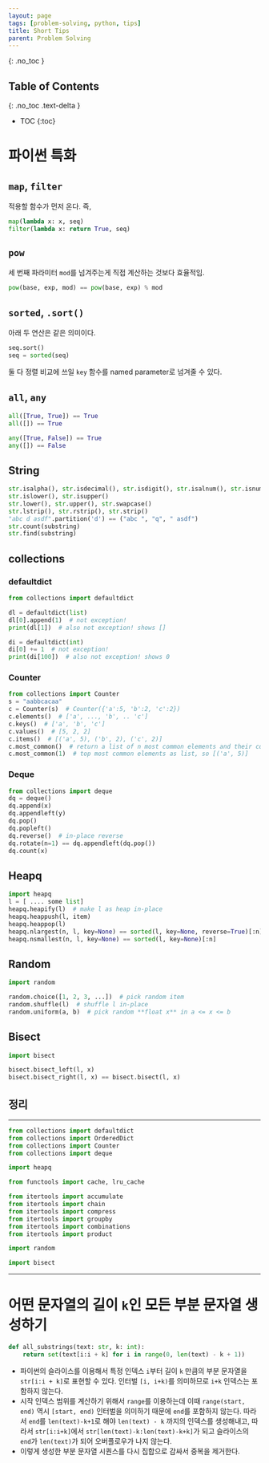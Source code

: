 ```yaml
---
layout: page
tags: [problem-solving, python, tips]
title: Short Tips
parent: Problem Solving
---
```


{: .no_toc }
## Table of Contents
{: .no_toc .text-delta }
- TOC
{:toc}


# 파이썬 특화

## `map`, `filter`
 적용할 함수가 먼저 온다. 즉,

```python
map(lambda x: x, seq)
filter(lambda x: return True, seq)
```

## `pow`
 세 번째 파라미터 `mod`를 넘겨주는게 직접 계산하는 것보다 효율적임.

```python
pow(base, exp, mod) == pow(base, exp) % mod
```

## `sorted`, `.sort()`
 아래 두 연산은 같은 의미이다.

```python
seq.sort()
seq = sorted(seq)
```

 둘 다 정렬 비교에 쓰일 `key` 함수를 named parameter로 넘겨줄 수 있다.

## `all`, `any`

```python
all([True, True]) == True
all([]) == True

any([True, False]) == True
any([]) == False
```

## String

```python
str.isalpha(), str.isdecimal(), str.isdigit(), str.isalnum(), str.isnumeric()
str.islower(), str.isupper()
str.lower(), str.upper(), str.swapcase()
str.lstrip(), str.rstrip(), str.strip()
"abc d asdf".partition('d') == ("abc ", "q", " asdf")
str.count(substring)
str.find(substring)
```

## collections

### defaultdict

```python
from collections import defaultdict

dl = defaultdict(list)
dl[0].append(1)  # not exception!
print(dl[1])  # also not exception! shows []

di = defaultdict(int)
di[0] += 1  # not exception!
print(di[100])  # also not exception! shows 0
```

### Counter

```python
from collections import Counter
s = "aabbcacaa"
c = Counter(s)  # Counter({'a':5, 'b':2, 'c':2})
c.elements()  # ['a', ..., 'b', .. 'c']
c.keys()  # ['a', 'b', 'c']
c.values()  # [5, 2, 2]
c.items()  # [('a', 5), ('b', 2), ('c', 2)]
c.most_common()  # return a list of n most common elements and their counts
c.most_common(1)  # top most common elements as list, so [('a', 5)]
```

### Deque
```python
from collections import deque
dq = deque()
dq.append(x)
dq.appendleft(y)
dq.pop()
dq.popleft()
dq.reverse()  # in-place reverse
dq.rotate(n=1) == dq.appendleft(dq.pop())
dq.count(x)
```

## Heapq

```python
import heapq
l = [ .... some list]
heapq.heapify(l)  # make l as heap in-place
heapq.heappush(l, item)
heapq.heappop(l)
heapq.nlargest(n, l, key=None) == sorted(l, key=None, reverse=True)[:n]
heapq.nsmallest(n, l, key=None) == sorted(l, key=None)[:n]
```

## Random

```python
import random

random.choice([1, 2, 3, ...])  # pick random item
random.shuffle(l)  # shuffle l in-place
random.uniform(a, b)  # pick random **float x** in a <= x <= b
```

## Bisect

```python
import bisect

bisect.bisect_left(l, x)
bisect.bisect_right(l, x) == bisect.bisect(l, x)
```

## 정리

---

```python
from collections import defaultdict
from collections import OrderedDict
from collections import Counter
from collections import deque

import heapq

from functools import cache, lru_cache

from itertools import accumulate
from itertools import chain
from itertools import compress
from itertools import groupby
from itertools import combinations
from itertools import product

import random

import bisect
```

---

# 어떤 문자열의 길이 `k`인 모든 부분 문자열 생성하기

``` python
def all_substrings(text: str, k: int):
    return set(text[i:i + k] for i in range(0, len(text) - k + 1))
```

 - 파이썬의 슬라이스를 이용해서 특정 인덱스 `i`부터 길이 `k` 만큼의
   부분 문자열을 `str[i:i + k]`로 표현할 수 있다. 인터벌 `[i, i+k)`를
   의미하므로 `i+k` 인덱스는 포함하지 않는다.
 - 시작 인덱스 범위를 계산하기 위해서 `range`를 이용하는데 이때
   `range(start, end)` 역시 `[start, end)` 인터벌을 의미하기 때문에
   `end`를 포함하지 않는다. 따라서 `end`를 `len(text)-k+1`로 해야
   `len(text) - k` 까지의 인덱스를 생성해내고, 따라서 `str[i:i+k]`에서
   `str[len(text)-k:len(text)-k+k]`가 되고 슬라이스의 `end`가
   `len(text)`가 되어 오버플로우가 나지 않는다.
 - 이렇게 생성한 부분 문자열 시퀀스를 다시 집합으로 감싸서 중복을
   제거한다.
